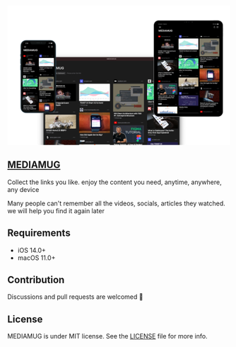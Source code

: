 <p align="center">
  <img src="./assets/image.png" />
</p>

## [MEDIAMUG](https://itunes.apple.com/app/apple-store/id1553267032)

Collect the links you like. enjoy the content you need, anytime, anywhere, any device

Many people can't remember all the videos, socials, articles they watched.<br>
we will help you find it again later

## Requirements

- iOS 14.0+
- macOS 11.0+

## Contribution
Discussions and pull requests are welcomed 💖

## License
MEDIAMUG is under MIT license. See the [LICENSE](LICENSE) file for more info.